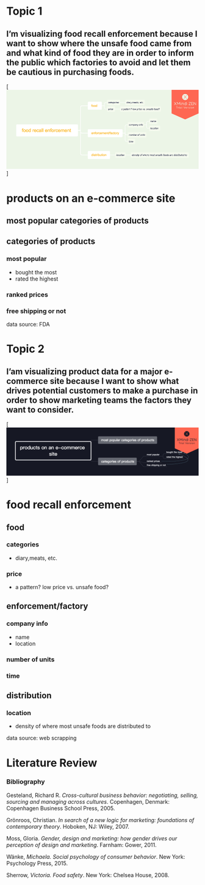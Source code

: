 # Topic 1
## I’m visualizing food recall enforcement because I want to show where the unsafe food came from and what kind of food they are in order to inform the public which factories to avoid and let them be cautious in purchasing foods.

[![enforcement.png](enforcement.png)]

# products on an e-commerce site
## most popular categories of products
## categories of products
### most popular
* bought the most
* rated the highest
### ranked prices 
### free shipping or not


data source: FDA 


# Topic 2
## I’am visualizing product data for a major e-commerce site because I want to show what drives potential customers to make a purchase in order to show marketing teams the factors they want to consider.

[![e-commerce.png](e-commerce.png)]

# food recall enforcement 
## food 
### categories
* diary,meats, etc.
### price 
* a pattern? low price vs. unsafe food?
## enforcement/factory
### company info
* name
* location 
### number of units
### time 
## distribution
### location
* density of where most unsafe foods are distributed to 


data source: web scrapping 




# Literature Review

### Bibliography
Gesteland, Richard R. *Cross-cultural business behavior: negotiating, selling, sourcing and 
managing across cultures*. Copenhagen, Denmark: Copenhagen Business School Press, 2005.

Grönroos, Christian. *In search of a new logic for marketing: foundations of contemporary theory*. Hoboken, NJ: Wiley, 2007. 

Moss, Gloria. *Gender, design and marketing: how gender drives our perception of design and marketing*. Farnham: Gower, 2011. 

Wänke, *Michaela. Social psychology of consumer behavior*. New York: Psychology Press, 2015. 

Sherrow, *Victoria. Food safety*. New York: Chelsea House, 2008. 
 
